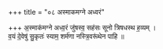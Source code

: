 +++
title = "०८ अस्माकमग्ने अध्वरं"

+++
अ॒स्माक॑मग्ने अध्व॒रं जु॑षस्व॒ सह॑सः सूनो त्रिषधस्थ ह॒व्यम् ।  
व॒यं दे॒वेषु॑ सु॒कृतः॑ स्याम॒ शर्म॑णा नस्त्रि॒वरू॑थेन पाहि ॥
